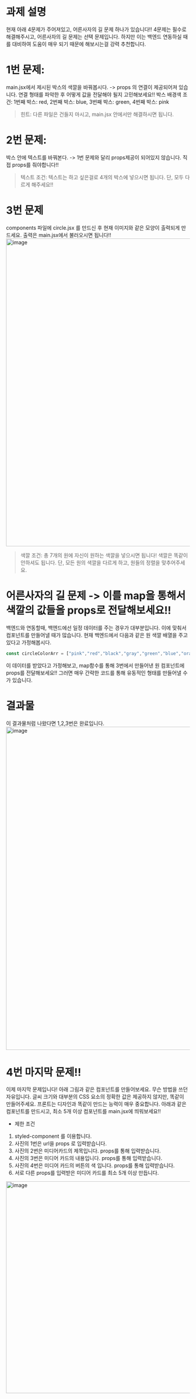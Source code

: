 # 과제 설명
현재 아래 4문제가 주어져있고, 어른사자의 길 문제 하나가 있습니다!!
4문제는 필수로 해결해주시고, 어른사자의 길 문제는 선택 문제입니다. 
하지만 이는 백엔드 연동하실 때를 대비하여 도움이 매우 되기 때문에 해보시는걸 강력 추천합니다.


# 1번 문제: 
main.jsx에서 제시된 박스의 색깔을 바꿔봅시다. 
-> props 의 연결이 제공되어져 있습니다. 연결 형태를 파악한 후 어떻게 값을 전달해야 될지 고민해보세요!!
박스 배경색 조건: 1번째 박스: red, 2번째 박스: blue, 3번째 박스: green, 4번째 박스: pink

> 힌트: 다른 파일은 건들지 마시고, main.jsx 안에서만 해결하시면 됩니다.
 

# 2번 문제: 
박스 안에 텍스트를 바꿔본다.
-> 1번 문제와 달리 props제공이 되어있지 않습니다. 직접 props를 줘야합니다!!

> 텍스트 조건: 텍스트는 하고 싶은걸로 4개의 박스에 넣으시면 됩니다. 단, 모두 다르게 해주세요!!


# 3번 문제
components 파일에 circle.jsx 를 만드신 후 현재 이미지와 같은 모양이 출력되게 만드세요. 
출력은 main.jsx에서 불러오시면 됩니다!!
<img width="841" alt="image" src="https://user-images.githubusercontent.com/100525337/229532383-f47b8db7-7e80-4581-bef6-a1b888f0a140.png">


> 색깔 조건: 총 7개의 원에 자신이 원하는 색깔을 넣으시면 됩니다! 색깔은 똑같이 안하셔도 됩니다. 
단, 모든 원의 색깔을 다르게 하고, 원들의 정렬을 맞추어주세요.


# 어른사자의 길 문제 -> 이를 map을 통해서 색깔의 값들을 props로 전달해보세요!!
백엔드와 연동할때, 백엔드에선 일정 데이터를 주는 경우가 대부분입니다. 이에 맞춰서 컴포넌트를 만들어낼 때가 많습니다.
현재 백엔드에서 다음과 같은 원 색깔 배열을 주고 있다고 가정해봅시다.
```jsx 
const circleColorArr = ["pink","red","black","gray","green","blue","orange"]; 
```
이 데이터를 받았다고 가정해보고, map함수를 통해 3번에서 만들어낸 원 컴포넌트에 props를 전달해보세요!!
그러면 매우 간략한 코드를 통해 유동적인 형태를 만들어낼 수가 있습니다.


# 결과물 
이 결과물처럼 나왔다면 1,2,3번은 완료입니다.
<img width="883" alt="image" src="https://user-images.githubusercontent.com/100525337/229531846-67ef1e0b-4acb-473a-945d-cd344a9266b5.png">


# 4번 마지막 문제!! 
이제 마지막 문제입니다! 아래 그림과 같은 컴포넌트를 만들어보세요. 무슨 방법을 쓰던 자유입니다. 
글씨 크기와 대부분의 CSS 요소의 정확한 값은 제공하지 않지만, 똑같이 만들어주세요.
프론트는 디자인과 똑같이 만드는 능력이 매우 중요합니다. 
아래과 같은 컴포넌트를 만드시고, 최소 5개 이상 컴포넌트를 main.jsx에 띄워보세요!!


* 제한 조건 
1. styled-component 를 이용합니다.
2. 사진의 1번은 url을 props 로 입력받습니다.
3. 사진의 2번은 미디어카드의 제목입니다. props를 통해 입력받습니다.
4. 사진의 3번은 미디어 카드의 내용입니다. props를 통해 입력받습니다.
5. 사진의 4번은 미디어 카드의 버튼의 색 입니다. props를 통해 입력받습니다.
6. 서로 다른 props를 입력받은 미디어 카드를 최소 5개 이상 만듭니다.


<img width="579" alt="image" src="https://user-images.githubusercontent.com/100525337/235416326-bb6c6c71-1e17-4272-a78c-761d373cf0b9.png">

